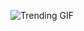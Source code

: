 
<!-- GIF_SECTION -->
![Trending GIF](https://media1.giphy.com/media/v1.Y2lkPThiYjIxNzcybjg0dWZyM2JxYWh2eHlydHBmM2FqMTk2eGZwYXZibXpyeGNuMjlveiZlcD12MV9naWZzX3NlYXJjaCZjdD1n/gyoipv2u40ekqz89Rk/giphy.gif)
<!-- END_GIF_SECTION -->

